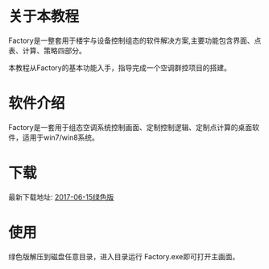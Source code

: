 # 关于本教程

Factory是一整套用于楼宇与设备控制组态的软件解决方案,主要功能包含界面、点表、计算、策略四部分。

本教程从Factory的基本功能入手，指导完成一个空调群控项目的搭建。

# 软件介绍 #
  Factory是一套用于组态空调系统控制画面、定制控制逻辑、定制点计算的桌面软件，适用于win7/win8系统。


# 下载 #
  
  最新下载地址: [2017-06-15绿色版](http://139.196.7.223/factory20170615.rar)


# 使用 #
   绿色版解压到磁盘任意目录，进入目录运行 Factory.exe即可打开主画面。
   


